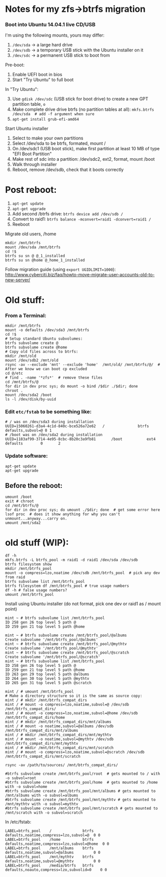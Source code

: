 Notes for my zfs->btrfs migration
==============

### Boot into Ubuntu 14.04.1 live CD/USB

I'm using the following mounts, yours may differ:

1. `/dev/sda` -> a large hard drive
2. `/dev/sdb` -> a temporary USB stick with the Ubuntu installer on it
3. `/dev/sdc` -> a permanent USB stick to boot from

Pre-boot:

1. Enable UEFI boot in bios
2. Start "Try Ubuntu" to full boot

In "Try Ubuntu":

3. Use `gdisk /dev/sdc` (USB stick for boot drive) to create a new GPT partition table, `o`
4. Make complete drive drive btrfs (no partition tables at all): `mkfs.btrfs /dev/sda  # add -f argument when sure`
5. `apt-get install grub-efi-amd64`

Start Ubuntu installer

1. Select to make your own partitions
2. Select /dev/sda to be btrfs, formated, mount /
3. On /dev/sdc1 (USB boot stick), make first partition at least 10 MB of type "EFI Boot Partition"
4. Make rest of sdc into a partition: /dev/sdc2, ext2, format, mount /boot
5. Walk through installer
6. Reboot, remove /dev/sdb, check that it boots correctly

# Post reboot:

1. `apt-get update`
2. `apt-get ugprade`
3. Add second /btrfs drive: `btrfs device add /dev/sdb /`
4. Convert to raid1: `btrfs balance -mconvert=raid1 -dconvert=raid1 /`
5. Reeboot 

Migrate old users, /home

```
mkdir /mnt/btrfs
mount /dev/sda /mnt/btrfs
cd !$
btrfs su sn @ @_1_installed
btrfs su sn @home @_home_1_installed
```

Follow migration guide (using `export UGIDLIMIT=1000`): http://www.cyberciti.biz/faq/howto-move-migrate-user-accounts-old-to-new-server/


# Old stuff:

### From a Terminal:

```
mkdir /mnt/btrfs
mount -o defaults /dev/sda3 /mnt/btrfs
cd !$
# Setup standard Ubuntu subvolumes:
btrfs subvolume create @
btrfs subvolume create @home
# Copy old files across to btrfs:
mkdir /mnt/old
mount /dev/sdb2 /mnt/old
rsync -av --exclude 'mnt' --exclude 'home'  /mnt/old/ /mnt/btrfs/@/  # After we know we can boot cp excluded
cd @/etc
# find . -name '*zfs*'  # remove these files
cd /mnt/btrfs/@
for dir in dev proc sys; do mount -o bind /$dir ./$dir; done
chroot .
mount /dev/sda2 /boot
ls -l /dev/disk/by-uuid
```
### Edit `etc/fstab` to be something like:
```
# / was on /dev/sda3 during installation
UUID=15060261-d3a4-4c1d-840c-bce526a72e62 	/               btrfs defaults,subvol=@ 0 1
# /boot was on /dev/sda2 during installation
UUID=1183af99-3714-4e95-8cbc-8b20c3a9fb81       /boot           ext4    defaults        0       2
```

### Update software:
```
apt-get update
apt-get upgrade
```

## Before the reboot:
```
umount /boot
exit # chroot
cd /mnt/btrfs/@
for dir in dev proc sys; do umount ./$dir; done  # get some error here
lsof proc  # does it show anything for why you can't unmount...anyway...carry on.
umount /mnt/sda2
```

# old stuff (WIP):


```
df -h
mkfs.btrfs -L btrfs_pool -m raid1 -d raid1 /dev/sda /dev/sdb
btrfs filesystem show
mkdir /mnt/btrfs_pool
mount -o compress=lzo,noatime /dev/sdb /mnt/btrfs_pool  # pick any dev from raid
btrfs subvolume list /mnt/btrfs_pool 
btrfs filesystem df /mnt/btrfs_pool # true usage numbers
df -h # false usage numbers?
umount /mnt/btrfs_pool
```

Install using Ubuntu installer (do not format, pick one dev or raid1 as / mount point)
```
mint ~ # btrfs subvolume list /mnt/btrfs_pool
ID 258 gen 26 top level 5 path @
ID 259 gen 21 top level 5 path @home
```

```
mint ~ # btrfs subvolume create /mnt/btrfs_pool/@albums
Create subvolume '/mnt/btrfs_pool/@albums'
mint ~ # btrfs subvolume create /mnt/btrfs_pool/@mythtv
Create subvolume '/mnt/btrfs_pool/@mythtv'
mint ~ # btrfs subvolume create /mnt/btrfs_pool/@scratch
Create subvolume '/mnt/btrfs_pool/@scratch'
mint ~ # btrfs subvolume list /mnt/btrfs_pool
ID 258 gen 26 top level 5 path @
ID 259 gen 21 top level 5 path @home
ID 263 gen 29 top level 5 path @albums
ID 264 gen 30 top level 5 path @mythtv
ID 265 gen 31 top level 5 path @scratch

mint / # umount /mnt/btrfs_pool
# Make a directory structure so it is the same as source copy:
mint / # mkdir /mnt/btrfs_compat_dirs
mint / # mount -o compress=lzo,noatime,subvol=@ /dev/sdb /mnt/btrfs_compat_dirs/
mint / # mount -o compress=lzo,noatime,subvol=@home /dev/sdb /mnt/btrfs_compat_dirs/home
mint / # mkdir /mnt/btrfs_compat_dirs/mnt/albums
mint / # mount -o noatime,subvol=@albums /dev/sdb /mnt/btrfs_compat_dirs/mnt/albums
mint / # mkdir /mnt/btrfs_compat_dirs/mnt/mythtv
mint / # mount -o noatime,subvol=@mythtv /dev/sdb /mnt/btrfs_compat_dirs/mnt/mythtv
mint / # mkdir /mnt/btrfs_compat_dirs/mnt/scratch
mint / # mount -o compress=lzo,noatime,subvol=@scratch /dev/sdb /mnt/btrfs_compat_dirs/mnt/scratch

rsync -av /path/to/sources/ /mnt/btrfs_compat_dirs/

#btrfs subvolume create /mnt/btrfs_pool/root  # gets mounted to / with -o subvol=root
#btrfs subvolume create /mnt/btrfs_pool/home  # gets mounted to /home with -o subvol=home
#btrfs subvolume create /mnt/btrfs_pool/mnt/albums # gets mounted to /mnt/albums with -o subvol=albums
#btrfs subvolume create /mnt/btrfs_pool/mnt/mythtv # gets mounted to /mnt/mythtv with -o subvol=mythtv
#btrfs subvolume create /mnt/btrfs_pool/mnt/scratch # gets mounted to /mnt/scratch with -o subvol=scratch
```

In /etc/fstab:
```
LABEL=btrfs_pool    /              btrfs   defaults,noatime,compress=lzo,subvol=@  0 0
LABEL=btrfs_pool    /home          btrfs   defaults,noatime,compress=lzo,subvol=@home  0 0
LABEL=btrfs_pool    /mnt/albums    btrfs   defaults,noatime,subvol=@albums         0 0
LABEL=btrfs_pool    /mnt/mythtv    btrfs   defaults,noatime,subvol=@mythtv         0 0
LABEL=btrfs_pool    /media/btrfs   btrfs   defaults,noauto,compress=lzo,subvolid=0    0 0
```

